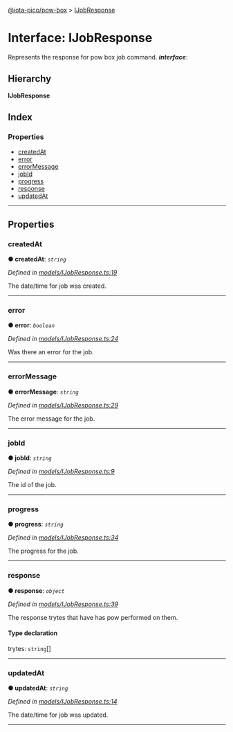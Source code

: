 [@iota-pico/pow-box](../README.md) > [IJobResponse](../interfaces/ijobresponse.md)

# Interface: IJobResponse

Represents the response for pow box job command.
*__interface__*: 

## Hierarchy

**IJobResponse**

## Index

### Properties

* [createdAt](ijobresponse.md#createdat)
* [error](ijobresponse.md#error)
* [errorMessage](ijobresponse.md#errormessage)
* [jobId](ijobresponse.md#jobid)
* [progress](ijobresponse.md#progress)
* [response](ijobresponse.md#response)
* [updatedAt](ijobresponse.md#updatedat)

---

## Properties

<a id="createdat"></a>

###  createdAt

**●  createdAt**:  *`string`* 

*Defined in [models/IJobResponse.ts:19](https://github.com/iota-pico/pow-box/blob/4174ed0/src/models/IJobResponse.ts#L19)*

The date/time for job was created.

___

<a id="error"></a>

###  error

**●  error**:  *`boolean`* 

*Defined in [models/IJobResponse.ts:24](https://github.com/iota-pico/pow-box/blob/4174ed0/src/models/IJobResponse.ts#L24)*

Was there an error for the job.

___

<a id="errormessage"></a>

###  errorMessage

**●  errorMessage**:  *`string`* 

*Defined in [models/IJobResponse.ts:29](https://github.com/iota-pico/pow-box/blob/4174ed0/src/models/IJobResponse.ts#L29)*

The error message for the job.

___

<a id="jobid"></a>

###  jobId

**●  jobId**:  *`string`* 

*Defined in [models/IJobResponse.ts:9](https://github.com/iota-pico/pow-box/blob/4174ed0/src/models/IJobResponse.ts#L9)*

The id of the job.

___

<a id="progress"></a>

###  progress

**●  progress**:  *`string`* 

*Defined in [models/IJobResponse.ts:34](https://github.com/iota-pico/pow-box/blob/4174ed0/src/models/IJobResponse.ts#L34)*

The progress for the job.

___

<a id="response"></a>

###  response

**●  response**:  *`object`* 

*Defined in [models/IJobResponse.ts:39](https://github.com/iota-pico/pow-box/blob/4174ed0/src/models/IJobResponse.ts#L39)*

The response trytes that have has pow performed on them.

#### Type declaration

 trytes: `string`[]

___

<a id="updatedat"></a>

###  updatedAt

**●  updatedAt**:  *`string`* 

*Defined in [models/IJobResponse.ts:14](https://github.com/iota-pico/pow-box/blob/4174ed0/src/models/IJobResponse.ts#L14)*

The date/time for job was updated.

___

